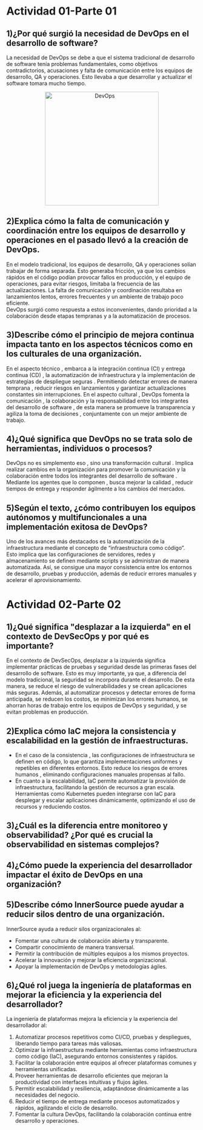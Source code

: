 # Actividad 01-Parte 01
## 1)¿Por qué surgió la necesidad de DevOps en el desarrollo de software?
La necesidad de DevOps se debe a que el sistema tradicional de desarrollo de software tenía problemas fundamentales, como objetivos contradictorios,
acusaciones y falta de comunicación entre los equipos de desarrollo, QA y operaciones. Esto llevaba a que desarrollar y actualizar el software tomara mucho tiempo.
<p align="center">
  <img src="https://devopedia.org/images/article/54/7602.1513404277.png" alt="DevOps" width="300">
</p>

## 2)Explica cómo la falta de comunicación y coordinación entre los equipos de desarrollo y operaciones en el pasado llevó a la creación de DevOps.
En el modelo tradicional, los equipos de desarrollo, QA y operaciones solían trabajar de forma separada. Esto generaba fricción, ya que los cambios rápidos en el código podían provocar fallos en producción, y el equipo de operaciones, para evitar riesgos, limitaba la frecuencia de las actualizaciones. La falta de comunicación y coordinación resultaba en lanzamientos lentos, errores frecuentes y un ambiente de trabajo poco eficiente.  
DevOps surgió como respuesta a estos inconvenientes, dando prioridad a la colaboración desde etapas tempranas y a la automatización de procesos.  

## 3)Describe cómo el principio de mejora continua impacta tanto en los aspectos técnicos como en los culturales de una organización.
En el aspecto técnico , embarca a la integración continua (CI) y entrega continua (CD) , la automatización de infraestructura y la implementación de estrategias de despliegue seguras . Permitiendo detectar errores de manera temprana , reducir riesgos en lanzamientos y garantizar actualizaciones constantes sin interrupciones.
En el aspecto cultural , DevOps fomenta la comunicación , la colaboración y la responsabilidad entre los integrantes del desarrollo de software , de esta manera se promueve la transparencia y agiliza la toma de decisiones , conjuntamente con un mejor ambiente de trabajo.

## 4)¿Qué significa que DevOps no se trata solo de herramientas, individuos o procesos? 
DevOps no es simplemento eso , sino una transformación cultural . Implica realizar cambios en la organización para promover la comunicación y la colaboración entre todos los integrantes del desarrollo de software . Mediante los agentes que lo componen , busca mejorar la calidad , reducir tiempos de entrega y responder ágilmente a los cambios del mercados. 

## 5)Según el texto, ¿cómo contribuyen los equipos autónomos y multifuncionales a una implementación exitosa de DevOps?
Uno de los avances más destacados es la automatización de la infraestructura mediante el concepto de “infraestructura como código”. Esto implica que las configuraciones de servidores, redes y almacenamiento se definen mediante scripts y se administran de manera automatizada. Así, se consigue una mayor consistencia entre los entornos de desarrollo, pruebas y producción, además de reducir errores manuales y acelerar el aprovisionamiento.

# Actividad 02-Parte 02
## 1)¿Qué significa "desplazar a la izquierda" en el contexto de DevSecOps y por qué es importante?
En el contexto de DevSecOps, desplazar a la izquierda significa implementar prácticas de pruebas y seguridad desde las primeras fases del desarrollo de software. Esto es muy importante, ya que, a diferencia del modelo tradicional, la seguridad se incorpora durante el desarrollo. De esta manera, se reduce el riesgo de vulnerabilidades y se crean aplicaciones más seguras.
 Además, al automatizar procesos y detectar errores de forma anticipada, se reducen los costos, se minimizan los errores humanos, se ahorran horas de trabajo entre los equipos de DevOps y seguridad, y se evitan problemas en producción.
 
## 2)Explica cómo IaC mejora la consistencia y escalabilidad en la gestión de infraestructuras.
- En el caso de la consistencia , las configuraciones de infraestructura se definen en código, lo que garantiza implementaciones uniformes y repetibles en diferentes entornos. Esto reduce los riesgos de errores humanos , eliminando configuraciones manuales propensas al fallo.
- En cuanto a la escalabilidad, IaC permite automatizar la provisión de infraestructura, facilitando la gestión de recursos a gran escala. Herramientas como Kubernetes pueden integrarse con IaC para desplegar y escalar aplicaciones dinámicamente, optimizando el uso de recursos y reduciendo costos.

## 3)¿Cuál es la diferencia entre monitoreo y observabilidad? ¿Por qué es crucial la observabilidad en sistemas complejos?

## 4)¿Cómo puede la experiencia del desarrollador impactar el éxito de DevOps en una organización?

## 5)Describe cómo InnerSource puede ayudar a reducir silos dentro de una organización.

InnerSource ayuda a reducir silos organizacionales al:
- Fomentar una cultura de colaboración abierta y transparente.
- Compartir conocimiento de manera transversal.
- Permitir la contribución de múltiples equipos a los mismos proyectos.
- Acelerar la innovación y mejorar la eficiencia organizacional.
- Apoyar la implementación de DevOps y metodologías ágiles.

## 6)¿Qué rol juega la ingeniería de plataformas en mejorar la eficiencia y la experiencia del desarrollador?

La ingeniería de plataformas mejora la eficiencia y la experiencia del desarrollador al:
1) Automatizar procesos repetitivos como CI/CD, pruebas y despliegues, liberando tiempo para tareas más valiosas.
2) Optimizar la infraestructura mediante herramientas como infraestructura como código (IaC), asegurando entornos consistentes y rápidos.
3) Facilitar la colaboración entre equipos al ofrecer plataformas comunes y herramientas unificadas.
4) Proveer herramientas de desarrollo eficientes que mejoran la productividad con interfaces intuitivas y flujos ágiles.
5) Permitir escalabilidad y resiliencia, adaptándose dinámicamente a las necesidades del negocio.
6) Reducir el tiempo de entrega mediante procesos automatizados y rápidos, agilizando el ciclo de desarrollo.
7) Fomentar la cultura DevOps, facilitando la colaboración continua entre desarrollo y operaciones.


